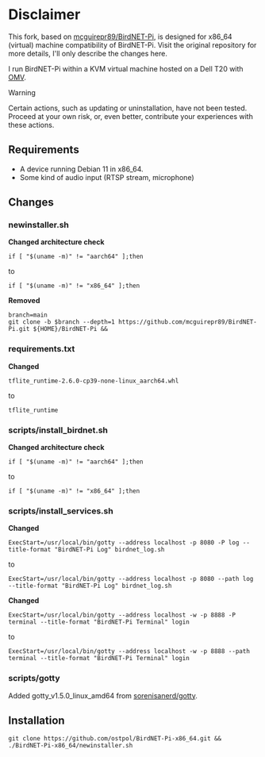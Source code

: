 # Disclaimer

This fork, based on [mcguirepr89/BirdNET-Pi](https://github.com/mcguirepr89/BirdNET-Pi), is designed for x86_64 (virtual) machine compatibility of BirdNET-Pi. Visit the original repository for more details, I'll only describe the changes here.

I run BirdNET-Pi within a KVM virtual machine hosted on a Dell T20 with [OMV](https://www.openmediavault.org/).

> [!WARNING]
> Certain actions, such as updating or uninstallation, have not been tested. Proceed at your own risk, or, even better, contribute your experiences with these actions.

## Requirements
* A device running Debian 11 in x86_64.
* Some kind of audio input (RTSP stream, microphone)

## Changes
### newinstaller.sh

**Changed architecture check**
```
if [ "$(uname -m)" != "aarch64" ];then
```
to
```
if [ "$(uname -m)" != "x86_64" ];then
```

**Removed**
```
branch=main
git clone -b $branch --depth=1 https://github.com/mcguirepr89/BirdNET-Pi.git ${HOME}/BirdNET-Pi &&
```
### requirements.txt

**Changed**
```
tflite_runtime-2.6.0-cp39-none-linux_aarch64.whl
```
to
```
tflite_runtime
```
### scripts/install_birdnet.sh

**Changed architecture check**

```
if [ "$(uname -m)" != "aarch64" ];then
```
to
```
if [ "$(uname -m)" != "x86_64" ];then
```
### scripts/install_services.sh

**Changed**
```
ExecStart=/usr/local/bin/gotty --address localhost -p 8080 -P log --title-format "BirdNET-Pi Log" birdnet_log.sh
```
to
```
ExecStart=/usr/local/bin/gotty --address localhost -p 8080 --path log --title-format "BirdNET-Pi Log" birdnet_log.sh
```

**Changed**
```
ExecStart=/usr/local/bin/gotty --address localhost -w -p 8888 -P terminal --title-format "BirdNET-Pi Terminal" login
```
to
```
ExecStart=/usr/local/bin/gotty --address localhost -w -p 8888 --path terminal --title-format "BirdNET-Pi Terminal" login
```

### scripts/gotty

Added gotty_v1.5.0_linux_amd64 from [sorenisanerd/gotty](https://github.com/sorenisanerd/gotty).



## Installation
```
git clone https://github.com/ostpol/BirdNET-Pi-x86_64.git && ./BirdNET-Pi-x86_64/newinstaller.sh
```